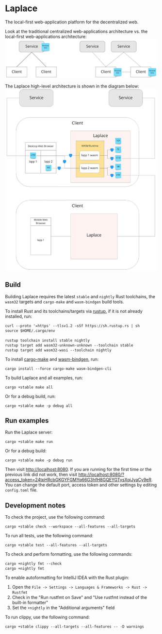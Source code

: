 # Laplace

The local-first web-application platform for the decentralized web.

Look at the traditional centralized web-applications architecture vs. the local-first web-applications architecture:
![traditional and local-first web-applications architecture](doc/web_apps_arch.jpg)

The Laplace high-level architecture is shown in the diagram below:
![laplace architecture](doc/laplace_arch.jpg)

## Build

Building Laplace requires the latest `stable` and `nightly` Rust toolchains, the `wasm32` targets and `cargo-make` and
`wasm-bindgen` build tools.

To install Rust and its toolchains/targets via [rustup](https://rustup.rs/), if it is not already installed, run:

```shell
curl --proto '=https' --tlsv1.2 -sSf https://sh.rustup.rs | sh
source $HOME/.cargo/env

rustup toolchain install stable nightly
rustup target add wasm32-unknown-unknown --toolchain stable
rustup target add wasm32-wasi --toolchain nightly
```

To install [cargo-make](https://github.com/sagiegurari/cargo-make) and
[wasm-bindgen](https://github.com/rustwasm/wasm-bindgen), run:

```shell
cargo install --force cargo-make wasm-bindgen-cli
```

To build Laplace and all examples, run:

```shell
cargo +stable make all
```

Or for a debug build, run:

```shell
cargo +stable make -p debug all
```

## Run examples

Run the Laplace server:

```shell
cargo +stable make run
```

Or for a debug build:

```shell
cargo +stable make -p debug run
```

Then visit [http://localhost:8080](http://localhost:8080). If you are running for the first time or the previous link
did not work, then visit [http://localhost:8080/?access_token=24tpHRcbGKGYFGMYq66G3hfH8GQEYGTysXqiJyaCy9eR](http://localhost:8080/?access_token=24tpHRcbGKGYFGMYq66G3hfH8GQEYGTysXqiJyaCy9eR).
You can change the default port, access token and other settings by editing `config.toml` file.

## Development notes

To check the project, use the following command:

```shell script
cargo +stable check --workspace --all-features --all-targets
```

To run all tests, use the following command:

```shell script
cargo +stable test --all-features --all-targets
```

To check and perform formatting, use the following commands:

```shell script
cargo +nightly fmt --check
cargo +nightly fmt
```

To enable autoformatting for IntelliJ IDEA with the Rust plugin:

1. Open the `File -> Settings -> Languages & Frameworks -> Rust -> Rustfmt`
2. Check in the "Run rustfmt on Save" and "Use rustfmt instead of the built-in formatter"
3. Set the `+nightly` in the "Additional arguments" field

To run clippy, use the following command:

```shell script
cargo +stable clippy --all-targets --all-features -- -D warnings
```
